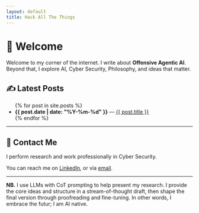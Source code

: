 ```yaml
---
layout: default
title: Hack All The Things
---
```


# 👋 Welcome 

Welcome to my corner of the internet. I write about **Offensive Agentic AI**. 
Beyond that, I explore AI, Cyber Security, Philosophy, and ideas that matter.

## ✍️ Latest Posts

<ul>
{% for post in site.posts %}
  <li>
    <strong>{{ post.date | date: "%Y-%m-%d" }}</strong> — 
    <a href="{{ post.url }}">{{ post.title }}</a>
  </li>
{% endfor %}
</ul>

---

## 👤 Contact Me

I perform research and work professionally in Cyber Security.

You can reach me on [LinkedIn](https://www.linkedin.com/in/frostsec), or via [email](mailto:contact@frost.fyi).

---

**NB.** I use LLMs with CoT prompting to help present my research.  I provide the core ideas and structure in a stream-of-thought draft, then shape the final version through proofreading and fine-tuning. In other words, I embrace the futur; I am AI native.
